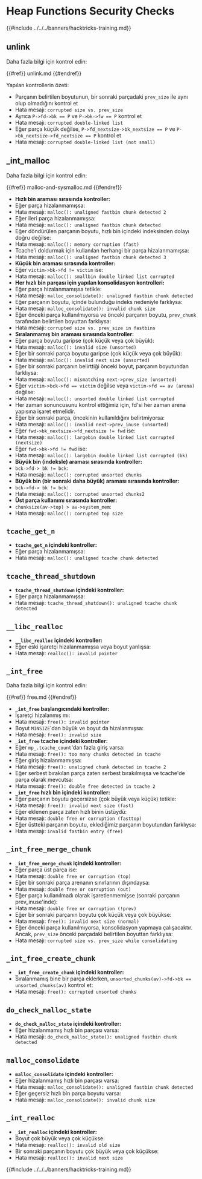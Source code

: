 # Heap Functions Security Checks

{{#include ../../../banners/hacktricks-training.md}}

## unlink

Daha fazla bilgi için kontrol edin:

{{#ref}}
unlink.md
{{#endref}}

Yapılan kontrollerin özeti:

- Parçanın belirtilen boyutunun, bir sonraki parçadaki `prev_size` ile aynı olup olmadığını kontrol et
- Hata mesajı: `corrupted size vs. prev_size`
- Ayrıca `P->fd->bk == P` ve `P->bk->fw == P` kontrol et
- Hata mesajı: `corrupted double-linked list`
- Eğer parça küçük değilse, `P->fd_nextsize->bk_nextsize == P` ve `P->bk_nextsize->fd_nextsize == P` kontrol et
- Hata mesajı: `corrupted double-linked list (not small)`

## \_int_malloc

Daha fazla bilgi için kontrol edin:

{{#ref}}
malloc-and-sysmalloc.md
{{#endref}}

- **Hızlı bin araması sırasında kontroller:**
- Eğer parça hizalanmamışsa:
- Hata mesajı: `malloc(): unaligned fastbin chunk detected 2`
- Eğer ileri parça hizalanmamışsa:
- Hata mesajı: `malloc(): unaligned fastbin chunk detected`
- Eğer döndürülen parçanın boyutu, hızlı bin içindeki indeksinden dolayı doğru değilse:
- Hata mesajı: `malloc(): memory corruption (fast)`
- Tcache'i doldurmak için kullanılan herhangi bir parça hizalanmamışsa:
- Hata mesajı: `malloc(): unaligned fastbin chunk detected 3`
- **Küçük bin araması sırasında kontroller:**
- Eğer `victim->bk->fd != victim` ise:
- Hata mesajı: `malloc(): smallbin double linked list corrupted`
- **Her hızlı bin parçası için yapılan konsolidasyon kontrolleri:**
- Eğer parça hizalanmamışsa tetikle:
- Hata mesajı: `malloc_consolidate(): unaligned fastbin chunk detected`
- Eğer parçanın boyutu, içinde bulunduğu indeks nedeniyle farklıysa:
- Hata mesajı: `malloc_consolidate(): invalid chunk size`
- Eğer önceki parça kullanılmıyorsa ve önceki parçanın boyutu, `prev_chunk` tarafından belirtilen boyuttan farklıysa:
- Hata mesajı: `corrupted size vs. prev_size in fastbins`
- **Sıralanmamış bin araması sırasında kontroller:**
- Eğer parça boyutu garipse (çok küçük veya çok büyük):
- Hata mesajı: `malloc(): invalid size (unsorted)`
- Eğer bir sonraki parça boyutu garipse (çok küçük veya çok büyük):
- Hata mesajı: `malloc(): invalid next size (unsorted)`
- Eğer bir sonraki parçanın belirttiği önceki boyut, parçanın boyutundan farklıysa:
- Hata mesajı: `malloc(): mismatching next->prev_size (unsorted)`
- Eğer `victim->bck->fd == victim` değilse veya `victim->fd == av (arena)` değilse:
- Hata mesajı: `malloc(): unsorted double linked list corrupted`
- Her zaman sonuncusunu kontrol ettiğimiz için, fd'si her zaman arena yapısına işaret etmelidir.
- Eğer bir sonraki parça, öncekinin kullanıldığını belirtmiyorsa:
- Hata mesajı: `malloc(): invalid next->prev_inuse (unsorted)`
- Eğer `fwd->bk_nextsize->fd_nextsize != fwd` ise:
- Hata mesajı: `malloc(): largebin double linked list corrupted (nextsize)`
- Eğer `fwd->bk->fd != fwd` ise:
- Hata mesajı: `malloc(): largebin double linked list corrupted (bk)`
- **Büyük bin (indeksle) araması sırasında kontroller:**
- `bck->fd-> bk != bck`:
- Hata mesajı: `malloc(): corrupted unsorted chunks`
- **Büyük bin (bir sonraki daha büyük) araması sırasında kontroller:**
- `bck->fd-> bk != bck`:
- Hata mesajı: `malloc(): corrupted unsorted chunks2`
- **Üst parça kullanımı sırasında kontroller:**
- `chunksize(av->top) > av->system_mem`:
- Hata mesajı: `malloc(): corrupted top size`

## `tcache_get_n`

- **`tcache_get_n` içindeki kontroller:**
- Eğer parça hizalanmamışsa:
- Hata mesajı: `malloc(): unaligned tcache chunk detected`

## `tcache_thread_shutdown`

- **`tcache_thread_shutdown` içindeki kontroller:**
- Eğer parça hizalanmamışsa:
- Hata mesajı: `tcache_thread_shutdown(): unaligned tcache chunk detected`

## `__libc_realloc`

- **`__libc_realloc` içindeki kontroller:**
- Eğer eski işaretçi hizalanmamışsa veya boyut yanlışsa:
- Hata mesajı: `realloc(): invalid pointer`

## `_int_free`

Daha fazla bilgi için kontrol edin:

{{#ref}}
free.md
{{#endref}}

- **`_int_free` başlangıcındaki kontroller:**
- İşaretçi hizalanmış mı:
- Hata mesajı: `free(): invalid pointer`
- Boyut `MINSIZE`'dan büyük ve boyut da hizalanmışsa:
- Hata mesajı: `free(): invalid size`
- **`_int_free` tcache içindeki kontroller:**
- Eğer `mp_.tcache_count`'dan fazla giriş varsa:
- Hata mesajı: `free(): too many chunks detected in tcache`
- Eğer giriş hizalanmamışsa:
- Hata mesajı: `free(): unaligned chunk detected in tcache 2`
- Eğer serbest bırakılan parça zaten serbest bırakılmışsa ve tcache'de parça olarak mevcutsa:
- Hata mesajı: `free(): double free detected in tcache 2`
- **`_int_free` hızlı bin içindeki kontroller:**
- Eğer parçanın boyutu geçersizse (çok büyük veya küçük) tetikle:
- Hata mesajı: `free(): invalid next size (fast)`
- Eğer eklenen parça zaten hızlı binin üstüydü:
- Hata mesajı: `double free or corruption (fasttop)`
- Eğer üstteki parçanın boyutu, eklediğimiz parçanın boyutundan farklıysa:
- Hata mesajı: `invalid fastbin entry (free)`

## **`_int_free_merge_chunk`**

- **`_int_free_merge_chunk` içindeki kontroller:**
- Eğer parça üst parça ise:
- Hata mesajı: `double free or corruption (top)`
- Eğer bir sonraki parça arenanın sınırlarının dışındaysa:
- Hata mesajı: `double free or corruption (out)`
- Eğer parça kullanılmadı olarak işaretlenmemişse (sonraki parçanın prev_inuse'inde):
- Hata mesajı: `double free or corruption (!prev)`
- Eğer bir sonraki parçanın boyutu çok küçük veya çok büyükse:
- Hata mesajı: `free(): invalid next size (normal)`
- Eğer önceki parça kullanılmıyorsa, konsolidasyon yapmaya çalışacaktır. Ancak, `prev_size` önceki parçadaki belirtilen boyuttan farklıysa:
- Hata mesajı: `corrupted size vs. prev_size while consolidating`

## **`_int_free_create_chunk`**

- **`_int_free_create_chunk` içindeki kontroller:**
- Sıralanmamış bine bir parça eklerken, `unsorted_chunks(av)->fd->bk == unsorted_chunks(av)` kontrol et:
- Hata mesajı: `free(): corrupted unsorted chunks`

## `do_check_malloc_state`

- **`do_check_malloc_state` içindeki kontroller:**
- Eğer hizalanmamış hızlı bin parçası varsa:
- Hata mesajı: `do_check_malloc_state(): unaligned fastbin chunk detected`

## `malloc_consolidate`

- **`malloc_consolidate` içindeki kontroller:**
- Eğer hizalanmamış hızlı bin parçası varsa:
- Hata mesajı: `malloc_consolidate(): unaligned fastbin chunk detected`
- Eğer geçersiz hızlı bin parça boyutu varsa:
- Hata mesajı: `malloc_consolidate(): invalid chunk size`

## `_int_realloc`

- **`_int_realloc` içindeki kontroller:**
- Boyut çok büyük veya çok küçükse:
- Hata mesajı: `realloc(): invalid old size`
- Bir sonraki parçanın boyutu çok büyük veya çok küçükse:
- Hata mesajı: `realloc(): invalid next size`

{{#include ../../../banners/hacktricks-training.md}}
